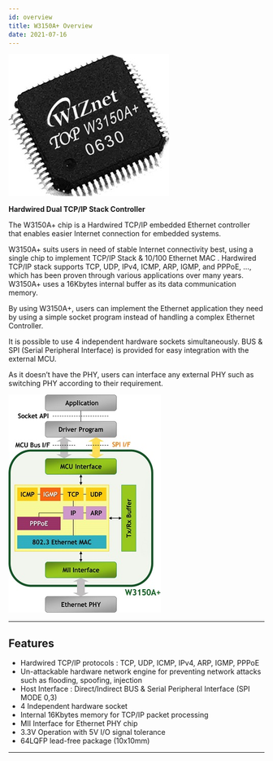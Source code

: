 ```yaml
---
id: overview
title: W3150A+ Overview
date: 2021-07-16
---
```


![](/img/products/w3150/photo_w3150A-1.jpg)

**Hardwired Dual TCP/IP Stack Controller**

The W3150A+ chip is a Hardwired TCP/IP embedded Ethernet controller that enables easier Internet connection for embedded systems.

W3150A+ suits users in need of stable Internet connectivity best, using a single chip to implement TCP/IP Stack & 10/100 Ethernet MAC . Hardwired TCP/IP stack supports TCP, UDP, IPv4, ICMP, ARP, IGMP, and PPPoE, …, which has been proven through various applications over many years. W3150A+ uses a 16Kbytes internal buffer as its data communication memory.

By using W3150A+, users can implement the Ethernet application they need by using a simple socket program instead of handling a complex Ethernet Controller.

It is possible to use 4 independent hardware sockets simultaneously. BUS & SPI (Serial Peripheral Interface) is provided for easy integration with the external MCU.

As it doesn’t have the PHY, users can interface any external PHY such as switching PHY according to their requirement.

![](/img/products/w3150/3150A-Block.jpg)

-----

## Features

- Hardwired TCP/IP protocols : TCP, UDP, ICMP, IPv4, ARP, IGMP, PPPoE
- Un-attackable hardware network engine for preventing network attacks such as flooding, spoofing, injection
- Host Interface : Direct/Indirect BUS & Serial Peripheral Interface (SPI MODE 0,3)
- 4 Independent hardware socket
- Internal 16Kbytes memory for TCP/IP packet processing
- MII Interface for Ethernet PHY chip
- 3.3V Operation with 5V I/O signal tolerance
- 64LQFP lead-free package (10x10mm)

-----